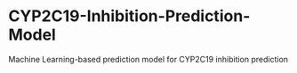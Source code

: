 # CYP2C19-Inhibition-Prediction-Model
Machine Learning-based prediction model for CYP2C19 inhibition prediction
